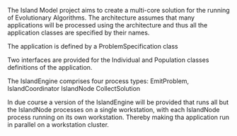 The Island Model project aims to create a multi-core solution for
the running of Evolutionary Algorithms.
The architecture assumes that many applications will be processed using the 
architecture and thus all the application classes are specified by their names.

The application is defined by a ProblemSpecification class

Two interfaces are provided for the Individual and Population classes 
definitions of the application.

The IslandEngine comprises four process types:
EmitProblem,
IslandCoordinator
IslandNode
CollectSolution

In due course a version of the IslandEngine will be provided that runs 
all but the IslandNode processes on a single workstation, with each IslandNode
process running on its own workstation.  Thereby making tha application run in 
parallel on a workstation cluster.